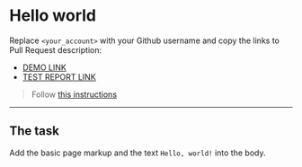 # Hello world
Replace `<your_account>` with your Github username and copy the links to Pull Request description:
- [DEMO LINK](https://mflkvsk.github.io/layout_hello-world/)
- [TEST REPORT LINK](https://mflkvsk.github.io/layout_hello-world/report/html_report/)

> Follow [this instructions](https://mate-academy.github.io/layout_task-guideline/#how-to-solve-the-layout-tasks-on-github)
___

## The task
Add the basic page markup and the text `Hello, world!` into the body.
